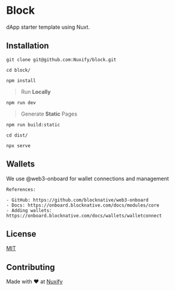 # Block

dApp starter template using Nuxt.

## Installation

```
git clone git@github.com:Nuxify/block.git
```

```
cd block/
```

```
npm install
```

> Run **Locally**

```
npm run dev
```

> Generate **Static** Pages

```
npm run build:static
```

```
cd dist/
```

```
npx serve
```

## Wallets

We use @web3-onboard for wallet connections and management

```
References:

- GitHub: https://github.com/blocknative/web3-onboard
- Docs: https://onboard.blocknative.com/docs/modules/core
- Adding wallets: https://onboard.blocknative.com/docs/wallets/walletconnect
```

## License

[MIT](https://choosealicense.com/licenses/mit/)

## Contributing

Made with ❤️ at [Nuxify](https://nuxify.tech)
